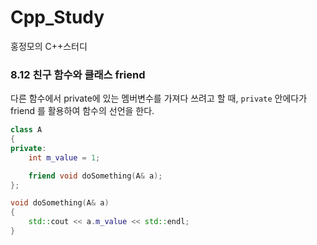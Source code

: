 # Cpp_Study
홍정모의 C++스터디



### 8.12 친구 함수와 클래스 friend

다른 함수에서 private에 있는 멤버변수를 가져다 쓰려고 할 때, `private`  안에다가 friend 를 활용하여 함수의 선언을 한다.



```c++
class A
{
private:
	int m_value = 1;

	friend void doSomething(A& a);
};

void doSomething(A& a)
{
	std::cout << a.m_value << std::endl;
}
```

